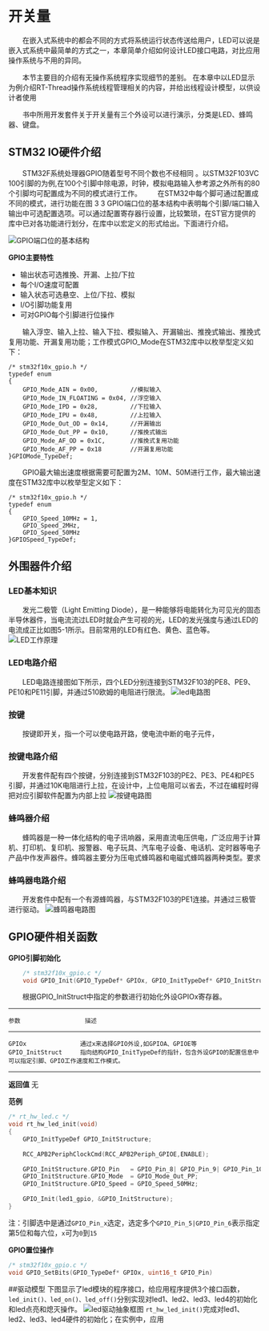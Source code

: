 # 开关量
&emsp;&emsp;在嵌入式系统中的都会不同的方式将系统运行状态传送给用户，LED可以说是嵌入式系统中最简单的方式之一，本章简单介绍如何设计LED接口电路，对比应用操作系统与不用的异同。

&emsp;&emsp;本节主要目的介绍有无操作系统程序实现细节的差别。
在本章中以LED显示为例介绍RT-Thread操作系统线程管理相关的内容，并给出线程设计模型，以供设计者使用

&emsp;&emsp;书中所用开发套件关于开关量有三个外设可以进行演示，分类是LED、蜂鸣器、键盘。

## STM32 IO硬件介绍
&emsp;&emsp;STM32F系统处理器GPIO随着型号不同个数也不经相同 。以STM32F103VC 100引脚的为例,在100个引脚中除电源，时钟，模拟电路输入参考源之外所有的80个引脚均可配置成为不同的模式进行工作。
&emsp;&emsp;在STM32中每个脚可通过配置成不同的模式，进行功能在图 3 3 GPIO端口位的基本结构中表明每个引脚/端口输入输出中可选配置选项。可以通过配置寄存器行设置，比较繁琐，在ST官方提供的库中已对各功能进行划分，在库中以宏定义的形式给出。下面进行介绍。

![GPIO端口位的基本结构](/figures/ch03-gpio-bit.png)


**GPIO主要特性**

+ 输出状态可选推挽、开漏、上拉/下拉
+ 每个I/O速度可配置
+ 输入状态可选悬空、上位/下拉、模拟
+ I/O引脚功能复用
+ 可对GPIO每个引脚进行位操作


&emsp;&emsp;输入浮空、输入上拉、输入下拉、模拟输入、开漏输出、推挽式输出、推挽式复用功能、开漏复用功能；工作模式GPIO_Mode在STM32库中以枚举型定义如下：
~~~{.c}
/* stm32f10x_gpio.h */
typedef enum
{ 
	GPIO_Mode_AIN = 0x00,         //模拟输入
	GPIO_Mode_IN_FLOATING = 0x04, //浮空输入
	GPIO_Mode_IPD = 0x28,         //下拉输入
    GPIO_Mode_IPU = 0x48,         //上拉输入
    GPIO_Mode_Out_OD = 0x14,      //开漏输出
    GPIO_Mode_Out_PP = 0x10,      //推挽式输出
    GPIO_Mode_AF_OD = 0x1C,       //推挽式复用功能
    GPIO_Mode_AF_PP = 0x18        //开漏复用功能
}GPIOMode_TypeDef;
~~~
&emsp;&emsp;GPIO最大输出速度根据需要可配置为2M、10M、50M进行工作，最大输出速度在STM32库中以枚举型定义如下：
~~~{.c}
/* stm32f10x_gpio.h */
typedef enum
{ 
    GPIO_Speed_10MHz = 1,
    GPIO_Speed_2MHz, 
    GPIO_Speed_50MHz
}GPIOSpeed_TypeDef;

~~~
## 外围器件介绍

### LED基本知识

&emsp;&emsp;发光二极管（Light Emitting Diode），是一种能够将电能转化为可见光的固态半导休器件，当电流流过LED时就会产生可视的光，LED的发光强度与通过LED的电流成正比如图5-1所示。目前常用的LED有红色、黄色、蓝色等。
![LED工作原理](/figures/led.png)

### LED电路介绍
&emsp;&emsp;LED电路连接图如下所示，四个LED分别连接到STM32F103的PE8、PE9、PE10和PE11引脚，并通过510欧姆的电阻进行限流。
![led电路图](/figures/led1-sch.png)
### 按键 ###
&emsp;&emsp;按键即开关，指一个可以使电路开路，使电流中断的电子元件，
### 按键电路介绍 ###
&emsp;&emsp;开发套件配有四个按键，分别连接到STM32F103的PE2、PE3、PE4和PE5引脚，并通过10K电阻进行上拉，在设计中，上位电阻可以省去，不过在编程时得把对应引脚软件配置为内部上拉
![按键电路图](/figures/key-sch.png)

### 蜂鸣器介绍 ###

&emsp;&emsp;蜂鸣器是一种一体化结构的电子讯响器，采用直流电压供电，广泛应用于计算机、打印机、复印机、报警器、电子玩具、汽车电子设备、电话机、定时器等电子产品中作发声器件。蜂鸣器主要分为压电式蜂鸣器和电磁式蜂鸣器两种类型。要求

### 蜂鸣器电路介绍 ###
&emsp;&emsp;开发套件中配有一个有源蜂鸣器，与STM32F103的PE1连接。并通过三极管进行驱动。
![蜂鸣器电路图](/figures/beep-sch.png) 


## GPIO硬件相关函数
**GPIO引脚初始化**
```c
    /* stm32f10x_gpio.c */
    void GPIO_Init(GPIO_TypeDef* GPIOx, GPIO_InitTypeDef* GPIO_InitStruct)
```

&emsp;&emsp;根据GPIO_InitStruct中指定的参数进行初始化外设GPIOx寄存器。

-------------------------------------------------
    参数                  描述
---------            -------------------------------    
    GPIOx               通过x来选择GPIO外设,如GPIOA、GPIOE等
    GPIO_InitStruct 	指向结构GPIO_InitTypeDef的指针，包含外设GPIO的配置信息中可以指定引脚、GPIO工作速度和工作模式。
********************************
**返回值**     无

**范例**
```c
/* rt_hw_led.c */
void rt_hw_led_init(void)
{
    GPIO_InitTypeDef GPIO_InitStructure;
  
    RCC_APB2PeriphClockCmd(RCC_APB2Periph_GPIOE,ENABLE);
    
    GPIO_InitStructure.GPIO_Pin   = GPIO_Pin_8| GPIO_Pin_9| GPIO_Pin_10| GPIO_Pin_11;
    GPIO_InitStructure.GPIO_Mode  = GPIO_Mode_Out_PP;
    GPIO_InitStructure.GPIO_Speed = GPIO_Speed_50MHz;
    
    GPIO_Init(led1_gpio, &GPIO_InitStructure);
}
```
注：引脚选中是通过`GPIO_Pin_x`选定，选定多个`GPIO_Pin_5|GPIO_Pin_6`表示指定第5位和每六位，`x`可为`0`到`15`
 
**GPIO置位操作**
```c
/* stm32f10x_gpio.c */
void GPIO_SetBits(GPIO_TypeDef* GPIOx, uint16_t GPIO_Pin)
```
##驱动模型
下图显示了led模块的程序接口，给应用程序提供3个接口函数，`led_init()、led_on()、led_off()`分别实现对led1、led2、led3、led4的初始化和led点亮和熄灭操作。
![led驱动抽象框图](/figures/led-control-mode.png)
`rt_hw_led_init()`完成对led1、led2、led3、led4硬件的初始化；在实例中，应用

